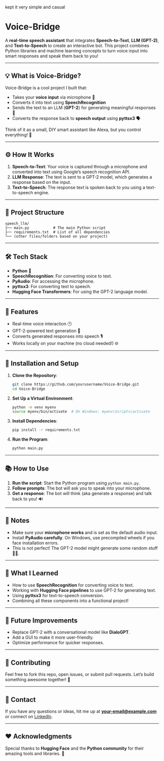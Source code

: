 kept it very simple and casual 

# Voice-Bridge

A **real-time speech assistant** that integrates **Speech-to-Text**, **LLM (GPT-2)**, and **Text-to-Speech** to create an interactive bot. This project combines Python libraries and machine learning concepts to turn voice input into smart responses and speak them back to you!

---

## 💡 What is Voice-Bridge?

Voice-Bridge is a cool project I built that:
- Takes your **voice input** via microphone 🎤
- Converts it into text using **SpeechRecognition**
- Sends the text to an LLM (**GPT-2**) for generating meaningful responses 🤖
- Converts the response back to **speech output** using **pyttsx3** 🗣️

Think of it as a small, DIY smart assistant like Alexa, but you control everything! 🚀

---

## ⚙️ How It Works

1. **Speech-to-Text**: Your voice is captured through a microphone and converted into text using Google’s speech recognition API.
2. **LLM Response**: The text is sent to a GPT-2 model, which generates a response based on the input.
3. **Text-to-Speech**: The response text is spoken back to you using a text-to-speech engine.

---

## 📂 Project Structure

```
speech_llm/
├── main.py           # The main Python script
├── requirements.txt  # List of all dependencies
└── (other files/folders based on your project)
```

---

## 🛠️ Tech Stack

- **Python** 🐍
- **SpeechRecognition**: For converting voice to text.
- **PyAudio**: For accessing the microphone.
- **pyttsx3**: For converting text to speech.
- **Hugging Face Transformers**: For using the GPT-2 language model.

---

## 🚀 Features

- Real-time voice interaction 🕒
- GPT-2-powered text generation 🔮
- Converts generated responses into speech 🎙️
- Works locally on your machine (no cloud needed!) 🌐

---

## 🔧 Installation and Setup

1. **Clone the Repository**:
   ```bash
   git clone https://github.com/yourusername/Voice-Bridge.git
   cd Voice-Bridge
   ```

2. **Set Up a Virtual Environment**:
   ```bash
   python -m venv myenv
   source myenv/bin/activate  # On Windows: myenv\Scripts\activate
   ```

3. **Install Dependencies**:
   ```bash
   pip install -r requirements.txt
   ```

4. **Run the Program**:
   ```bash
   python main.py
   ```

---

## 📚 How to Use

1. **Run the script**: Start the Python program using `python main.py`.
2. **Follow prompts**: The bot will ask you to speak into your microphone.
3. **Get a response**: The bot will think (aka generate a response) and talk back to you! 🔊

---

## 📝 Notes

- Make sure your **microphone works** and is set as the default audio input.
- Install **PyAudio carefully**. On Windows, use precompiled wheels if you face installation errors.
- This is not perfect! The GPT-2 model might generate some random stuff 🤷‍♂️.

---

## 🧠 What I Learned

- How to use **SpeechRecognition** for converting voice to text.
- Working with **Hugging Face pipelines** to use GPT-2 for generating text.
- Using **pyttsx3** for text-to-speech conversion.
- Combining all these components into a functional project!

---

## 🌟 Future Improvements

- Replace GPT-2 with a conversational model like **DialoGPT**.
- Add a GUI to make it more user-friendly.
- Optimize performance for quicker responses.

---

## 🤝 Contributing

Feel free to fork this repo, open issues, or submit pull requests. Let’s build something awesome together! 💪

---

## 📧 Contact

If you have any questions or ideas, hit me up at **your-email@example.com** or connect on [LinkedIn](https://linkedin.com/in/yourprofile).

---

## ❤️ Acknowledgments

Special thanks to **Hugging Face** and the **Python community** for their amazing tools and libraries. 🙌

